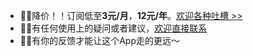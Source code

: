 - 🎉🎉降价！！订阅低至**3元/月**，**12元/年**。[欢迎各种吐槽 >>](https://wj.qq.com/s2/13367667/14de/)
- 📧📧有任何使用上的疑问或者建议，[欢迎直接联系](mailto:codeloverql@gmail.com)
- 💬💬有你的反馈才能让这个App走的更远～
